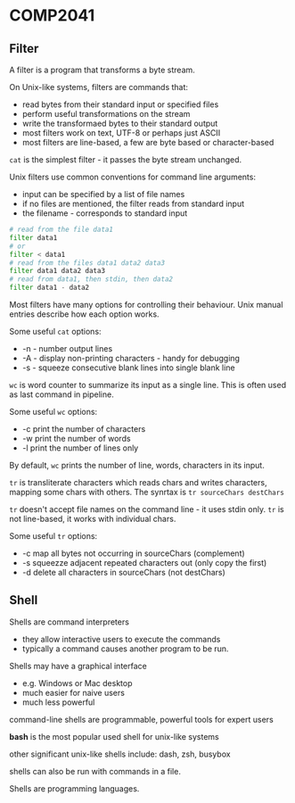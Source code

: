 # COMP2041

## Filter
A filter is a program that transforms a byte stream.

On Unix-like systems, filters are commands that:
- read bytes from their standard input or specified files
- perform useful transformations on the stream
- write the transformaed bytes to their standard output
- most filters work on text, UTF-8 or perhaps just ASCII
- most filters are line-based, a few are byte based or character-based

```cat``` is the simplest filter - it passes the byte stream unchanged.

Unix filters use common conventions for command line arguments:
- input can be specified by a list of file names
- if no files are mentioned, the filter reads from standard input
- the filename - corresponds to standard input
``` python
# read from the file data1
filter data1
# or
filter < data1
# read from the files data1 data2 data3
filter data1 data2 data3
# read from data1, then stdin, then data2
filter data1 - data2
```

Most filters have many options for controlling their behaviour. Unix manual entries describe how each option works.

Some useful ```cat``` options:
- -n - number output lines
- -A - display non-printing characters - handy for debugging
- -s - squeeze consecutive blank lines into single blank line

```wc``` is word counter to summarize its input as a single line. This is often used as last command in pipeline.

Some useful ```wc``` options:
- -c  print the number of characters
- -w  print the number of words
- -l  print the number of lines only

By default, ```wc``` prints the number of line, words, characters in its input.

```tr``` is transliterate characters which reads chars and writes characters, mapping some chars with others. The synrtax is ```tr sourceChars destChars```

```tr``` doesn't accept file names on the command line - it uses stdin only. ```tr``` is not line-based, it works with individual chars.

Some useful ```tr``` options:
- -c  map all bytes not occurring in sourceChars (complement)
- -s  squeezze adjacent repeated characters out (only copy the first)
- -d  delete all characters in sourceChars (not destChars)

## Shell
Shells are command interpreters
- they allow interactive users to execute the commands
- typically a command causes another program to be run.

Shells may have a graphical interface
- e.g. Windows or Mac desktop
- much easier for naive users
- much less powerful

command-line shells are programmable, powerful tools for expert users

**bash** is the most popular used shell for unix-like systems

other significant unix-like shells include: dash, zsh, busybox

shells can also be run with commands in a file.

Shells are programming languages.

